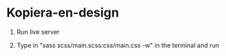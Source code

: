 # Kopiera-en-design

1. Run live server

2. Type in "sass scss/main.scss:css/main.css -w" in the terminal and run
